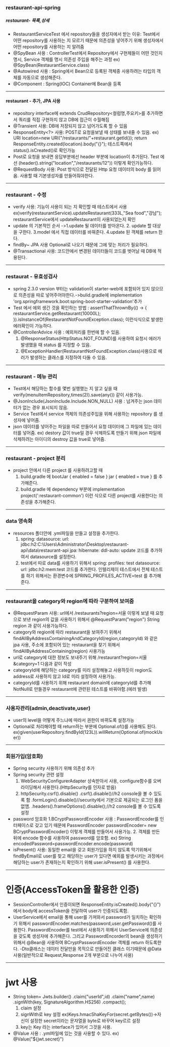 ### restaurant-api-spring

##### restaurant- 목록,상세 
- RestaurantServiceTest 에서 repository들을 생성자에서 받는 이유: Test에서 어떤 repository를 사용하는 지 모르기 때문에 의존성을 넣어주기 위해 생성자에서 어떤 repository를 사용하는 지 알려줌
- @SpyBean 사용 : ControllerTest에서 Repository에서 구현체들이 어떤 것인지 명시, Service 객체를 명시 의존성 주입을 해주는 과정  ex) @SpyBean(RestaurantService.class)
- @Autowired 사용 : Spring에서 Bean으로 등록된 객체중 사용하려는 타입의 객체를 자동으로 생성해준다.
- @Component : Spring(IOC) Container에 Bean을 등록
---
#### restaurant - 추가, JPA 사용
- repository interface에 extends CrudRepository<컬럼명,주요키>를 추가하면서 쿼리를 직접 구현하지 않고 DB에 접근이 수월해짐
- @Transient 사용: DB에 저장되지 않고 넘어가도록 할 수 있음
- ResponseEntity<?> 사용: POST로 요청을보낼 때 상태를 보내줄 수 있음. ex) URI location=new URI("/restaurants/"+restaurant.getId());
 return ResponseEntity.created(location).body("{}"); 테스트쪽에서 status().isCreated()로 확인가능
- Post로 요청을 보내면 응답부분에선 header 부분에 location이 추가된다. Test 에선 (header().string("location","/restaurants/12")) 이렇게 확인가능하다.
- @RequestBody 사용: Post 방식으로 전달된 Http 요청 데이터의 body 를 읽어옴. 사용할 때 기본생성자를 만들어줘야한다.
---
### restaurant - 수정 
- verify 사용: 기능이 사용이 되는 지 확인할 때 테스트에서 사용 ex)verify(restaurantService).updateRestaurant(333L,"Sea food","강남"); restaurantService에서 updateRestaurant이 사용되었는지 확인
- update 의 기본적인 순서 ->1.update 될 데이터를 받아온다. 2. update 할 대상을 구한다. 3.model 에서 직접 데이터를 바꿔준다. 4.update 된 객체를 return 한다.
- findBy~ JPA 사용 Optional로 나오기 때문에 그에 맞는 처리가 필요하다. 
- @Transactional 사용: 코드안에서 변경된 데이터들이 코드를 벗어날 때 DB에 적용된다.
--- 
### restaurat - 유효성검사
- spring 2.3.0 version 부터는 validation이 starter-web에 포함되어 있지 않으므로 의존성을 따로 넣어주어야한다.->bulid.gradle에 implementation 'org.springframework.boot:spring-boot-starter-validation'추가
- Test 에서 에외 생긴 것을 확인하는 방법 : 
 assertThatThrownBy(() -> {
             restaurantService.getRestaurant(10000L);
         }).isInstanceOf(RestaurantNotFoundException.class); 이런식식으로 발생한 에러확인이 가능하다.
- @ControllerAdvice 사용 : 예외처리를 한번에 할 수 있음.  
  1. @ResponseStatus(HttpStatus.NOT_FOUND)를 사용하여 요청시 에러가 발생했을 때 status 를 지정할 수 있음.
  2. @ExceptionHandler(RestaurantNotFoundException.class)사용으로 에러가 발생하는 클래스를 지정하여 다둘 수 있음.
---
### restaurant - 메뉴 관리
- Test에서 해당하는 함수를 몇번 실행했는 지 알고 싶을 때 verify(menuItemRepository,times(2)).save(any()) 같이 사용가능.
- @JsonInclude(JsonInclude.Include.NON_NULL) 사용 : 넘겨주는 json 데이터가 없는 경우 표시되지 않음.
- Service Test에서 service 객체의 의존성주입을 위해 사용하는 repository 를 생성자에 넣어줌.
- json 데이터를 넣어주는 파일을 따로 만들어서 요청 데이터에 그 파일에 있는 데이터를 넣어줌. ex) destory 값이 true일 경우 삭제하도록 만들기 위해 json 파일에 삭제하려는 아이디의 destroy 값을 true로 넣어줌.
---
### restaurant - project 분리
- project 안에서 다른 project 를 사용하려고할 때 
  1. build.gradle 에 bootJar { enabled = false } jar { enabled = true } 를 추가해준다.
  2. build.gradle 에 dependency 부분에 implementation project(':restaurant-common') 이런 식으로 다른 project를 사용한다는 의존성을 추가해준다. 
---
### data 영속화
- resources 폴더안에 .yml파일을 만들고 설정을 추가한다.
  1. spring:
       datasource:
         url: jdbc:h2:C:\Users\Administrator\Desktop\restaurant-api\data\restaurant-api
       jpa:
         hibernate:
           ddl-auto: update 
     코드를 추가하여서 datasource를 설정한다.
  2. test에서 따로 data를 사용하기 위해서
  spring:
    profiles: test
    datasource:
      url: jdbc:h2:mem:test 코드를 추가한다.
      인텔리제이 테스트에서 전체 테스트를 하기 위해서는 환경변수에 SPRING_PROFILES_ACTIVE=test 를 추가해준다.
---
### restaurant을 category와 region에 따라 구분하여 보여줌
-  @RequestParam 사용: url에서 /restaurants?region=서울 이렇게 보낼 때 요청으로 보낸 region의 값을 사용하기 위해서 @RequestParam("region") String region 과 같이 사용가능하다.
- category와 region에 따라 restaurant을 보여주기 위해서 findAllByAddressContainingAndCategoryId(region,categoryId) 와 같은 jpa 사용, 주소에 포함되어 있는 restaurant을 찾기 위해서 findAllByAddressContaining(region) 사용가능
- url로 category에 대한 정보도 보내주기 위해 /restaurant?region=서울&category=1 다음과 같이 작성
- categoryId에 해당하는 category를 미리 설정해놓고 사용하듯이 region도 address로 사용하지 않고 Id로 미리 설정하여 사용가능.
- categoryId를 사용하기 위해 restaurant domain에 categoryId를 추가해 NotNull로 만들경우 restaurant에 관련된 테스트를 바꿔야함.(에러 발생)
---
### 사용자관리(admin,deactivate,user)
- user의 level을 어떻게 주느냐에 따라서 권한이 바뀌도록 설정가능
-  Optional로 처리해야할 때 return하는 부분에 Optional.of()를 사용해도 된다. ex)given(userRepository.findById(123L)).willReturn(Optional.of(mockUser))
---
### 회원가입(암호화)
- Spring security 사용하기 위해 의존성 추가
- Spring security 관련 설정
  1. WebSecurityConfigurerAdapter 상속받아서 사용, configure함수를 오버라이딩해서 사용한다.(HttpSecurity를 인자로 받음)
  2. httpSecurity.csrf().disable()
                 .csrf().disable()//h2 console을 볼 수 있도록 함
                 .formLogin().disable()//security에서 기본으로 제공되는 로그인 폼을 없앰.
                 .headers().frameOptions().disable();//h2 console를 볼 수 있도록 설정
- password 암호화
  1.BCryptPasswordEncoder 사용 : PasswordEncoder를 인터페이스로 갖고 있기 때문에   PasswordEncoder passwordEncoder= new BCryptPasswordEncoder() 이렇게 객체를 만들어서 사용가능.
  2. 객체를 만든 뒤에 encode 함수를 사용하여 password를 암호함. ex) String encodedPassword=passwordEncoder.encode(password)
- isPresent() 사용: 동일한 email을 갖고 회원가입을 하지 않도록 막기위해서 findByEmail로 user를 찾고 해당하는 user가 있다면 예외를 발생시키는 과정에서 해당하는 user가 존재하는지 확인하기 위해 user.isPresent() 를 사용한다.
---
# 인증(AccessToken을 활용한 인증)
- SessionController에서 인증이되면 ResponseEntity.isCreated().body("{}")에서 body에 accessToken을 전달하여 user가 인증되도록함.
- UserService에서 email을 통해 user를 가져와서 password가 일치하는 확인하기 위해서 passwordEncoder.matches(password,user.getPassword()를 사용한다. 
  PasswordEncoder를 test에서 사용하기 위해서 UserService에 의존성을 갖도록 생성자에 추가해준다. 그리고 PasswordEncorder의 bean을 생성하기 위해서 @Bean을 사용하여 BCryptPasswordEncoder 객체를 return 하도록한다.
-Dto클래스는 데이터 전달만을 목적으로 만들어진 클래스 이기때문에 @Data 사용(일반적으로 Request,Response 2개 부분으로 나누어 사용)
---
# jwt 사용
- String token= Jwts.builder()
                  .claim("userId",id)
                  .claim("name",name)
                  .signWith(key, SignatureAlgorithm.HS256)
                  .compact();
   1. claim 설정
   2. signWith로 key 설정 ex)Keys.hmacShaKeyFor(secret.getBytes())->자신이 설정한 secret이라는 문자열을 byte로 바꾸어 key르르 설정
   3. key는 Key 라는 interface가 있어서 그것을 사용.
- @Value 사용 : .yml파일에 있는 것을 사용할 수 있다. ex) @Value("${jwt.secret}")
